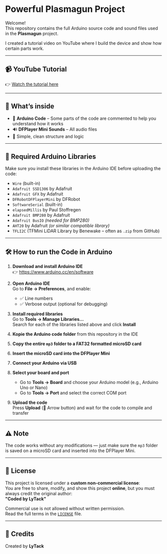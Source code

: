 # Powerful Plasmagun Project

Welcome!  
This repository contains the full Arduino source code and sound files used in the **Plasmagun** project.

I created a tutorial video on YouTube where I build the device and show how certain parts work.

---

## 📹 YouTube Tutorial

👉 [Watch the tutorial here](https://www.youtube.com/)  

---

## 📁 What’s inside

- 🔌 **Arduino Code** – Some parts of the code are commented to help you understand how it works  
- 🔊 **DFPlayer Mini Sounds** – All audio files  
- 🧠 Simple, clean structure and logic

---

## 🧩 Required Arduino Libraries

Make sure you install these libraries in the Arduino IDE before uploading the code:

- `Wire` (built-in)  
- `Adafruit SSD1306` by Adafruit  
- `Adafruit GFX` by Adafruit  
- `DFRobotDFPlayerMini` by DFRobot  
- `SoftwareSerial` (built-in)  
- `elapsedMillis` by Paul Stoffregen  
- `Adafruit BMP280` by Adafruit  
- `Adafruit BusIO` *(needed for BMP280)*  
- `AHT20` by Adafruit *(or similar compatible library)*  
- `TFLI2C` (TFMini LiDAR Library by Benewake – often as `.zip` from GitHub)

---

## 🛠 How to run the Code in Arduino

1. **Download and install Arduino IDE**  
   👉 https://www.arduino.cc/en/software

2. **Open Arduino IDE**  
   Go to **File → Preferences**, and enable:  
   - ✅ Line numbers  
   - ✅ Verbose output (optional for debugging)

3. **Install required libraries**  
   Go to **Tools → Manage Libraries...**  
   Search for each of the libraries listed above and click **Install**

4. **Kopie the Arduino code folder** from this repository in the IDE  

5. **Copy the entire `mp3` folder to a FAT32 formatted microSD card**

6. **Insert the microSD card into the DFPlayer Mini**

7. **Connect your Arduino via USB**

8. **Select your board and port**  
   - Go to **Tools → Board** and choose your Arduino model (e.g., Arduino Uno or Nano)  
   - Go to **Tools → Port** and select the correct COM port

9. **Upload the code**  
   Press **Upload** (🔼 Arrow button) and wait for the code to compile and transfer

---

## ⚠️ Note

The code works without any modifications — just make sure the `mp3` folder is saved on a microSD card and inserted into the DFPlayer Mini.

---

## 📜 License

This project is licensed under a **custom non-commercial license**:  
You are free to share, modify, and show this project **online**, but you must always credit the original author:  
**"Coded by LyTack"**

Commercial use is not allowed without written permission.  
Read the full terms in the [`LICENSE`](./LICENSE) file.

---

## 🤝 Credits

Created by **LyTack**
